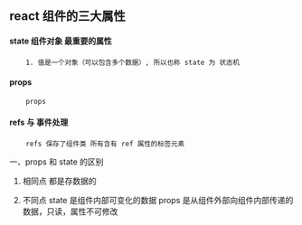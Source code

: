 ## react 组件的三大属性

#### state 组件对象 最重要的属性
```
    1. 值是一个对象（可以包含多个数据）, 所以也称 state 为 状态机
```

#### props
```
    props
```

#### refs 与 事件处理
```
    refs 保存了组件类 所有含有 ref 属性的标签元素
```

一、props 和 state 的区别

1. 相同点
    都是存数据的

2. 不同点
    state 是组件内部可变化的数据
    props 是从组件外部向组件内部传递的 数据，只读，属性不可修改
